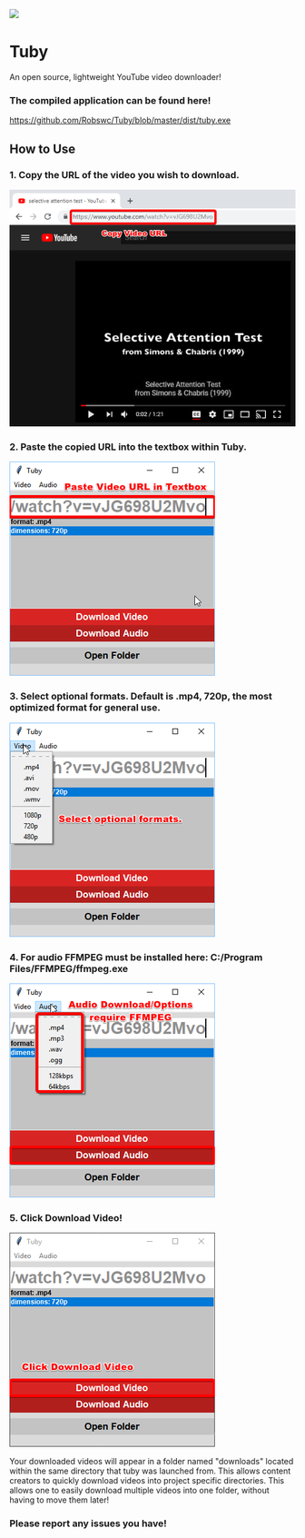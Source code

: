 ![](img/banner.gif)
# Tuby
An open source, lightweight YouTube video downloader!

### The compiled application can be found here!
https://github.com/Robswc/Tuby/blob/master/dist/tuby.exe

## How to Use

### 1. Copy the URL of the video you wish to download.
![](img/help/step_1.png)
### 2. Paste the copied URL into the textbox within Tuby.
![](img/help/step_2.png)
### 3. Select optional formats. Default is .mp4, 720p, the most optimized format for general use.
![](img/help/step_3.png)
### 4. For audio FFMPEG must be installed here: C:/Program Files/FFMPEG/ffmpeg.exe
![](img/help/step_4.png)
### 5. Click Download Video!
![](img/help/step_5.png)

Your downloaded videos will appear in a folder named "downloads" located within the same directory that tuby was launched from.  This allows content creators to quickly download videos into project specific directories.  This allows one to easily download multiple videos into one folder, without having to move them later!

### Please report any issues you have!
